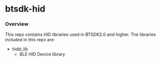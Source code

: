 # btsdk-hid

### Overview

This repo contains HID libraries used in BTSDK2.0 and higher. The libraries included in this repo are:

* hidd_lib<br/>
    * BLE HID Device library<br/>


